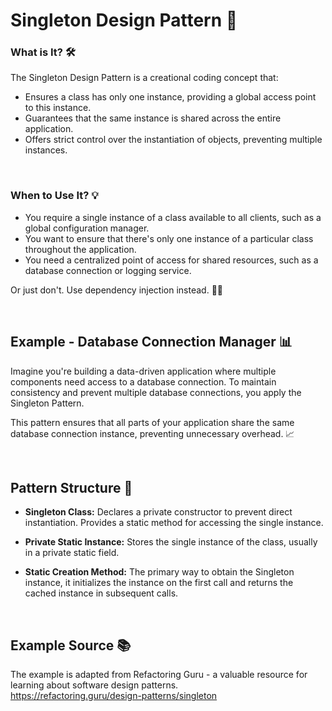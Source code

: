# Singleton Design Pattern 🎯

### What is It? 🛠️

The Singleton Design Pattern is a creational coding concept that:

- Ensures a class has only one instance, providing a global access point to this instance.
- Guarantees that the same instance is shared across the entire application.
- Offers strict control over the instantiation of objects, preventing multiple instances.

<br>

### When to Use It? 💡

- You require a single instance of a class available to all clients, such as a global configuration manager.
- You want to ensure that there's only one instance of a particular class throughout the application.
- You need a centralized point of access for shared resources, such as a database connection or logging service. 

Or just don't. Use dependency injection instead. 🤷‍♀️


<br>


## Example - Database Connection Manager 📊

Imagine you're building a data-driven application where multiple components need access to a database connection. To maintain consistency and prevent multiple database connections, you apply the Singleton Pattern.

This pattern ensures that all parts of your application share the same database connection instance, preventing unnecessary overhead. 📈

<br>


## Pattern Structure 🧩
- **Singleton Class:** Declares a private constructor to prevent direct instantiation. Provides a static method for accessing the single instance.

- **Private Static Instance:** Stores the single instance of the class, usually in a private static field.

- **Static Creation Method:** The primary way to obtain the Singleton instance, it initializes the instance on the first call and returns the cached instance in subsequent calls.

<br>

## Example Source 📚

The example is adapted from Refactoring Guru - a valuable resource for learning about software design patterns. <br>
https://refactoring.guru/design-patterns/singleton
